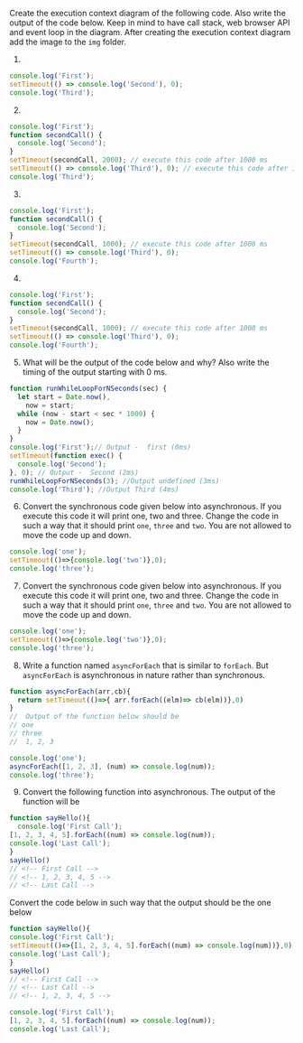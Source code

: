 Create the execution context diagram of the following code. Also write the output of the code below. Keep in mind to have call stack, web browser API and event loop in the diagram. After creating the execution context diagram add the image to the `img` folder.

1.

```js
console.log('First');
setTimeout(() => console.log('Second'), 0);
console.log('Third');
```

2.

```js
console.log('First');
function secondCall() {
  console.log('Second');
}
setTimeout(secondCall, 2000); // execute this code after 1000 ms
setTimeout(() => console.log('Third'), 0); // execute this code after 1000 ms
console.log('Third');
```

3.

```js
console.log('First');
function secondCall() {
  console.log('Second');
}
setTimeout(secondCall, 1000); // execute this code after 1000 ms
setTimeout(() => console.log('Third'), 0);
console.log('Fourth');
```

4.

```js
console.log('First');
function secondCall() {
  console.log('Second');
}
setTimeout(secondCall, 1000); // execute this code after 1000 ms
setTimeout(() => console.log('Third'), 0);
console.log('Fourth');
```

5. What will be the output of the code below and why? Also write the timing of the output starting with 0 ms.

```js
function runWhileLoopForNSeconds(sec) {
  let start = Date.now(),
    now = start;
  while (now - start < sec * 1000) {
    now = Date.now();
  }
}
console.log('First');// Output -  first (0ms)
setTimeout(function exec() {
  console.log('Second');
}, 0); // Output -  Second (2ms)
runWhileLoopForNSeconds(3); //Output undefined (3ms)
console.log('Third'); //Output Third (4ms)
```

6. Convert the synchronous code given below into asynchronous. If you execute this code it will print one, two and three. Change the code in such a way that it should print `one`, `three` and `two`. You are not allowed to move the code up and down.

```js
console.log('one');
setTimeout(()=>{console.log('two')},0);
console.log('three');
```

7. Convert the synchronous code given below into asynchronous. If you execute this code it will print one, two and three. Change the code in such a way that it should print `one`, `three` and `two`. You are not allowed to move the code up and down.

```js
console.log('one');
setTimeout(()=>{console.log('two')},0);
console.log('three');
```

8. Write a function named `asyncForEach` that is similar to `forEach`. But `asyncForEach` is asynchronous in nature rather than synchronous.

```js
function asyncForEach(arr,cb){
  return setTimeout(()=>{ arr.forEach((elm)=> cb(elm))},0) 
}
//  Output of the function below should be
// one
// three
//  1, 2, 3

console.log('one');
asyncForEach([1, 2, 3], (num) => console.log(num));
console.log('three');
```

9. Convert the following function into asynchronous. The output of the function will be
```js
function sayHello(){
  console.log('First Call');
[1, 2, 3, 4, 5].forEach((num) => console.log(num));
console.log('Last Call');
} 
sayHello()
// <!-- First Call -->
// <!-- 1, 2, 3, 4, 5 -->
// <!-- Last Call -->
```
Convert the code below in such way that the output should be the one below
```js
function sayHello(){
console.log('First Call');
setTimeout(()=>{[1, 2, 3, 4, 5].forEach((num) => console.log(num))},0)
console.log('Last Call');
} 
sayHello()
// <!-- First Call -->
// <!-- Last Call -->
// <!-- 1, 2, 3, 4, 5 -->
```
```js
console.log('First Call');
[1, 2, 3, 4, 5].forEach((num) => console.log(num));
console.log('Last Call');
```
